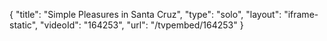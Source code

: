 {
    "title": "Simple Pleasures in Santa Cruz",
    "type": "solo",
    "layout": "iframe-static",
    "videoId": "164253",
    "url": "\/tvpembed\/164253"
}